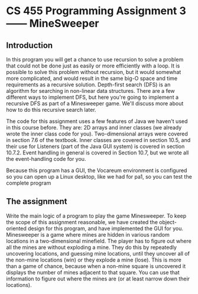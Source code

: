 CS 455 Programming Assignment 3 —— MineSweeper
===============================

Introduction
-------------

In this program you will get a chance to use recursion to solve a problem that could not be done just as easily or more efficiently with a loop. It is possible to solve this problem without recursion, but it would somewhat more complicated, and would result in the same big-O space and time requirements as a recursive solution.
Depth-first search (DFS) is an algorithm for searching in non-linear data structures. There are a few different ways to implement DFS, but here you're going to implement a recursive DFS as part of a Minesweeper game. We'll discuss more about how to do this recursive search later.

The code for this assignment uses a few features of Java we haven't used in this course before. They are: 2D arrays and inner classes (we already wrote the inner class code for you). Two-dimensional arrays were covered in section 7.6 of the textbook. Inner classes are covered in section 10.5, and their use for Listeners (part of the Java GUI system) is covered in section 10.7.2. Event handling in general is covered in Section 10.7, but we wrote all the event-handling code for you.

Because this program has a GUI, the Vocareum environment is configured so you can open up a Linux desktop, like we had for pa1, so you can test the complete program

The assignment
---------------

Write the main logic of a program to play the game Minesweeper. To keep the scope of this assignment reasonable, we have created the object-oriented design for this program, and have implemented the GUI for you.
Minesweeper is a game where mines are hidden in various random locations in a two-dimensional minefield. The player has to figure out where all the mines are without exploding a mine. They do this by repeatedly uncovering locations, and guessing mine locations, until they uncover all of the non-mine locations (win) or they explode a mine (lose). This is more than a game of chance, because when a non-mine square is uncovered it displays the number of mines adjacent to that square. You can use that information to figure out where the mines are (or at least narrow down their locations).
